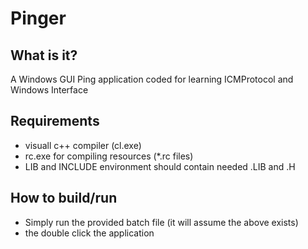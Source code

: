 Pinger
======

What is it?
----------
A Windows GUI Ping application coded for learning ICMProtocol and Windows Interface

Requirements 
------------
 - visuall c++ compiler (cl.exe)
 - rc.exe for compiling resources (*.rc files)
 - LIB and INCLUDE environment should contain needed .LIB and .H


How to build/run
----------------

  - Simply run the provided batch file (it will assume the above exists)
  - the double click the application


 

